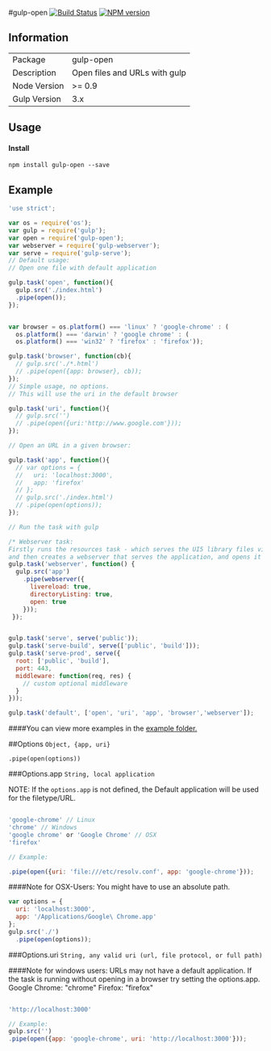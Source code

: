 #gulp-open
[![Build Status](https://travis-ci.org/stevelacy/gulp-open.png?branch=master)](https://travis-ci.org/stevelacy/gulp-open)
[![NPM version](https://badge.fury.io/js/gulp-open.png)](http://badge.fury.io/js/gulp-open)

## Information

<table>
<tr>
<td>Package</td><td>gulp-open</td>
</tr>
<tr>
<td>Description</td>
<td>Open files and URLs with gulp</td>
</tr>
<tr>
<td>Node Version</td>
<td>>= 0.9</td>
</tr>
<tr>
<td>Gulp Version</td>
<td>3.x</td>
</tr>
</table>

## Usage
#### Install
    npm install gulp-open --save

## Example

```javascript
'use strict';

var os = require('os');
var gulp = require('gulp');
var open = require('gulp-open');
var webserver = require('gulp-webserver');
var serve = require('gulp-serve');
// Default usage:
// Open one file with default application

gulp.task('open', function(){
  gulp.src('./index.html')
  .pipe(open());
});


var browser = os.platform() === 'linux' ? 'google-chrome' : (
  os.platform() === 'darwin' ? 'google chrome' : (
  os.platform() === 'win32' ? 'firefox' : 'firefox'));

gulp.task('browser', function(cb){
  // gulp.src('./*.html')
  // .pipe(open({app: browser}, cb));
});
// Simple usage, no options.
// This will use the uri in the default browser

gulp.task('uri', function(){
  // gulp.src('')
  // .pipe(open({uri:'http://www.google.com'}));
});

// Open an URL in a given browser:

gulp.task('app', function(){
  // var options = {
  //   uri: 'localhost:3000',
  //   app: 'firefox'
  // };
  // gulp.src('./index.html')
  // .pipe(open(options));
});

// Run the task with gulp

/* Webserver task:
Firstly runs the resources task - which serves the UI5 library files via a separate server.
and then creates a webserver that serves the application, and opens it in a browser */
gulp.task('webserver', function() {
  gulp.src('app')
    .pipe(webserver({
      livereload: true,
      directoryListing: true,
      open: true
    }));
 });


gulp.task('serve', serve('public'));
gulp.task('serve-build', serve(['public', 'build']));
gulp.task('serve-prod', serve({
  root: ['public', 'build'],
  port: 443,
  middleware: function(req, res) {
    // custom optional middleware 
  }
}));

gulp.task('default', ['open', 'uri', 'app', 'browser','webserver']);

```
####You can view more examples in the [example folder.](https://github.com/stevelacy/gulp-open/tree/master/examples)


##Options
`Object, {app, uri}`

`.pipe(open(options))`

###Options.app
`String, local application`

NOTE: If the ``options.app`` is not defined, the Default application will be used for the filetype/URL.

```javascript

'google-chrome' // Linux
'chrome' // Windows
'google chrome' or 'Google Chrome' // OSX
'firefox'

// Example:

.pipe(open({uri: 'file:///etc/resolv.conf', app: 'google-chrome'}));

```

####Note for OSX-Users:
You might have to use an absolute path.

```javascript
var options = {
  uri: 'localhost:3000',
  app: '/Applications/Google\ Chrome.app'
};
gulp.src('./')
  .pipe(open(options));
```

###Options.uri
`String, any valid uri (url, file protocol, or full path)`

####Note for windows users:
URLs may not have a default application. If the task is running without opening in a browser try setting the options.app.
Google Chrome: "chrome"
Firefox: "firefox"

```javascript

'http://localhost:3000'

// Example:
gulp.src('')
.pipe(open({app: 'google-chrome', uri: 'http://localhost:3000'}));
```

